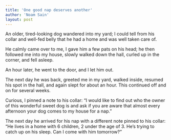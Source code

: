 ```yaml
---
title: 'One good nap deserves another'
author: 'Noam Sain'
layout: post
---
```


An older, tired-looking dog wandered into my yard; I could tell from his collar and well-fed belly that he had a home and was well taken care of.

He calmly came over to me, I gave him a few pats on his head; he then followed me into my house, slowly walked down the hall, curled up in the corner, and fell asleep.

An hour later, he went to the door, and I let him out.

The next day he was back, greeted me in my yard, walked inside, resumed his spot in the hall, and again slept for about an hour. This continued off and on for several weeks.

Curious, I pinned a note to his collar: “I would like to find out who the owner of this wonderful sweet dog is and ask if you are aware that almost every afternoon your dog comes to my house for a nap.”

The next day he arrived for his nap with a different note pinned to his collar: “He lives in a home with 6 children, 2 under the age of 3. He’s trying to catch up on his sleep. Can I come with him tomorrow?”